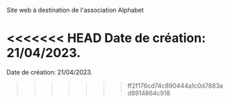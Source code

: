 Site web à destination de l'association Alphabet

<<<<<<< HEAD
Date de création: 21/04/2023.
=======
Date de création: 21/04/2023.
>>>>>>> ff2f176cd74c890444a1c0d7883ad8914864c918
